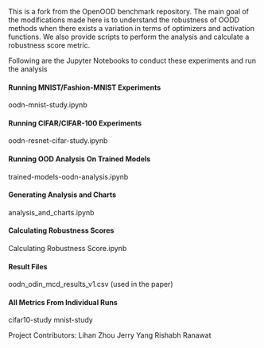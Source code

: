 This is a fork from the OpenOOD benchmark repository. The main goal of the modifications made here is to understand the robustness of OODD methods when there exists a variation in terms of optimizers and activation functions. We also provide scripts to perform the analysis and calculate a robustness score metric.

Following are the Jupyter Notebooks to conduct these experiments and run the analysis

#### Running MNIST/Fashion-MNIST Experiments
oodn-mnist-study.ipynb

#### Running CIFAR/CIFAR-100 Experiments
oodn-resnet-cifar-study.ipynb

#### Running OOD Analysis On Trained Models
trained-models-oodn-analysis.ipynb

#### Generating Analysis and Charts
analysis_and_charts.ipynb

#### Calculating Robustness Scores
Calculating Robustness Score.ipynb 

#### Result Files
oodn_odin_mcd_results_v1.csv (used in the paper)

#### All Metrics From Individual Runs
cifar10-study
mnist-study

Project Contributors:
Lihan Zhou
Jerry Yang
Rishabh Ranawat
